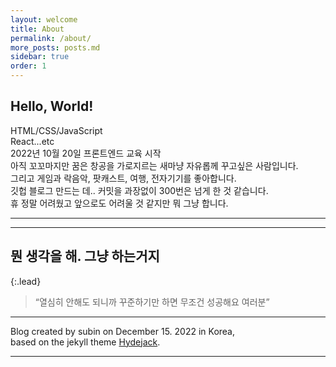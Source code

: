 ```yaml
---
layout: welcome
title: About
permalink: /about/
more_posts: posts.md
sidebar: true
order: 1
---
```


## Hello, World!

HTML/CSS/JavaScript<br>
React...etc<br>
2022년 10월 20일 프론트엔드 교육 시작<br>
아직 꼬꼬마지만 꿈은 창공을 가로지르는 새마냥 자유롭께 꾸고싶은 사람입니다.<br>
그리고 게임과 락음악, 팟캐스트, 여행, 전자기기를 좋아합니다.<br>
깃헙 블로그 만드는 데.. 커밋을 과장없이 300번은 넘게 한 것 같습니다.<br>
휴 정말 어려웠고 앞으로도 어려울 것 같지만 뭐 그냥 합니다.<br>

---

<!--posts_list-->

---

## 뭔 생각을 해. 그냥 하는거지

{:.lead}

> “열심히 안해도 되니까 꾸준하기만 하면 무조건 성공해요 여러분”

---

Blog created by subin on December 15. 2022 in Korea,<br>
based on the jekyll theme [Hydejack].

---

<!--author-->

<!-- Links -->

[hydejack]: https://hydejack.com
